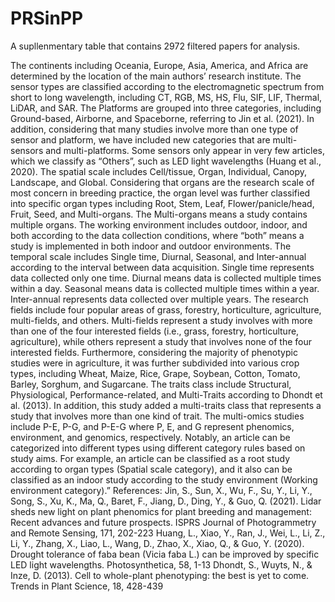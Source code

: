 # PRSinPP
A supllenmentary table that contains 2972 filtered papers for analysis.


The continents including Oceania, Europe, Asia, America, and Africa are determined by the location of the main authors’ research institute.
The sensor types are classified according to the electromagnetic spectrum from short to long wavelength, including CT, RGB, MS, HS, Flu, SIF, LIF, Thermal, LiDAR, and SAR. 
The Platforms are grouped into three categories, including Ground-based, Airborne, and Spaceborne, referring to Jin et al. (2021). In addition, considering that many studies involve more than one type of sensor and platform, we have included new categories that are multi-sensors and multi-platforms. Some sensors only appear in very few articles, which we classify as “Others”, such as LED light wavelengths (Huang et al., 2020).
The spatial scale includes Cell/tissue, Organ, Individual, Canopy, Landscape, and Global. Considering that organs are the research scale of most concern in breeding practice, the organ level was further classified into specific organ types including Root, Stem, Leaf, Flower/panicle/head, Fruit, Seed, and Multi-organs. The Multi-organs means a study contains multiple organs.
The working environment includes outdoor, indoor, and both according to the data collection conditions, where “both” means a study is implemented in both indoor and outdoor environments. 
The temporal scale includes Single time, Diurnal, Seasonal, and Inter-annual according to the interval between data acquisition. Single time represents data collected only one time. Diurnal means data is collected multiple times within a day. Seasonal means data is collected multiple times within a year. Inter-annual represents data collected over multiple years.
The research fields include four popular areas of grass, forestry, horticulture, agriculture, multi-fields, and others. Multi-fields represent a study involves with more than one of the four interested fields (i.e., grass, forestry, horticulture, agriculture), while others represent a study that involves none of the four interested fields. Furthermore, considering the majority of phenotypic studies were in agriculture, it was further subdivided into various crop types, including Wheat, Maize, Rice, Grape, Soybean, Cotton, Tomato, Barley, Sorghum, and Sugarcane.
The traits class include Structural, Physiological, Performance-related, and Multi-Traits according to Dhondt et al. (2013). In addition, this study added a multi-traits class that represents a study that involves more than one kind of trait. 
The multi-omics studies include P-E, P-G, and P-E-G where P, E, and G represent phenomics, environment, and genomics, respectively.
Notably, an article can be categorized into different types using different category rules based on study aims. For example, an article can be classified as a root study according to organ types (Spatial scale category), and it also can be classified as an indoor study according to the study environment (Working environment category).”
References:
Jin, S., Sun, X., Wu, F., Su, Y., Li, Y., Song, S., Xu, K., Ma, Q., Baret, F., Jiang, D., Ding, Y., & Guo, Q. (2021). Lidar sheds new light on plant phenomics for plant breeding and management: Recent advances and future prospects. ISPRS Journal of Photogrammetry and Remote Sensing, 171, 202-223
Huang, L., Xiao, Y., Ran, J., Wei, L., Li, Z., Li, Y., Zhang, X., Liao, L., Wang, D., Zhao, X., Xiao, Q., & Guo, Y. (2020). Drought tolerance of faba bean (Vicia faba L.) can be improved by specific LED light wavelengths. Photosynthetica, 58, 1-13
Dhondt, S., Wuyts, N., & Inze, D. (2013). Cell to whole-plant phenotyping: the best is yet to come. Trends in Plant Science, 18, 428-439


